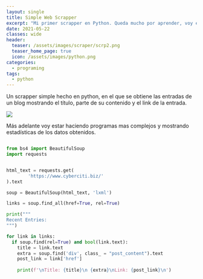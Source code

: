 ```yaml
---
layout: single
title: Simple Web Scrapper
excerpt: "Mi primer scrapper en Python. Queda mucho por aprender, voy estar haciendo proyectos más complejos con el tiempo."
date: 2021-05-22
classes: wide
header:
  teaser: /assets/images/scraper/scrp2.png
  teaser_home_page: true
  icon: /assets/images/python.png
categories:
  - programing
tags:  
  - python
---
```


Un scrapper simple hecho en python, en el que se obtiene las entradas de un blog mostrando el título, parte de su contenido y el link de la entrada.

![](/assets/images/scrp2.png)



Más adelante voy estar haciendo programas mas complejos y mostrando estadísticas de los datos obtenidos.


```python

from bs4 import BeautifulSoup
import requests


html_text = requests.get(
        'https://www.cyberciti.biz/'
).text

soup = BeautifulSoup(html_text, 'lxml')

links = soup.find_all(href=True, rel=True)

print("""
Recent Entries:
""")

for link in links:
  if soup.find(rel=True) and bool(link.text):
    title = link.text
    extra = soup.find('div', class_ = "post_content").text
    post_link = link['href']
    
    print(f'\nTitle: {title}\n {extra}\nLink: {post_link}\n')

```
